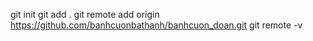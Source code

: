 git init
git add .
git remote add origin https://github.com/banhcuonbathanh/banhcuon_doan.git
git remote -v
